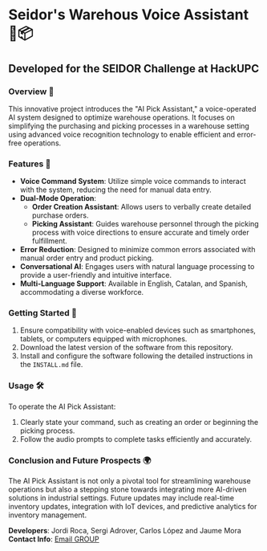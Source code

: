 # Seidor's Warehous Voice Assistant 🤖📦
## Developed for the SEIDOR Challenge at HackUPC

### Overview 📘
This innovative project introduces the "AI Pick Assistant," a voice-operated AI system designed to optimize warehouse operations. It focuses on simplifying the purchasing and picking processes in a warehouse setting using advanced voice recognition technology to enable efficient and error-free operations.

### Features 🌟
- **Voice Command System**: Utilize simple voice commands to interact with the system, reducing the need for manual data entry.
- **Dual-Mode Operation**:
  - **Order Creation Assistant**: Allows users to verbally create detailed purchase orders.
  - **Picking Assistant**: Guides warehouse personnel through the picking process with voice directions to ensure accurate and timely order fulfillment.
- **Error Reduction**: Designed to minimize common errors associated with manual order entry and product picking.
- **Conversational AI**: Engages users with natural language processing to provide a user-friendly and intuitive interface.
- **Multi-Language Support**: Available in English, Catalan, and Spanish, accommodating a diverse workforce.

### Getting Started 🚀
1. Ensure compatibility with voice-enabled devices such as smartphones, tablets, or computers equipped with microphones.
2. Download the latest version of the software from this repository.
3. Install and configure the software following the detailed instructions in the `INSTALL.md` file.

### Usage 🛠️
To operate the AI Pick Assistant:
1. Clearly state your command, such as creating an order or beginning the picking process.
2. Follow the audio prompts to complete tasks efficiently and accurately.


### Conclusion and Future Prospects 🌍
The AI Pick Assistant is not only a pivotal tool for streamlining warehouse operations but also a stepping stone towards integrating more AI-driven solutions in industrial settings. Future updates may include real-time inventory updates, integration with IoT devices, and predictive analytics for inventory management.

**Developers**: Jordi Roca, Sergi Adrover, Carlos López and Jaume Mora
**Contact Info**: [Email GROUP](mailto:jaume.mora.ladaria@estudiantat.upc.edu)
